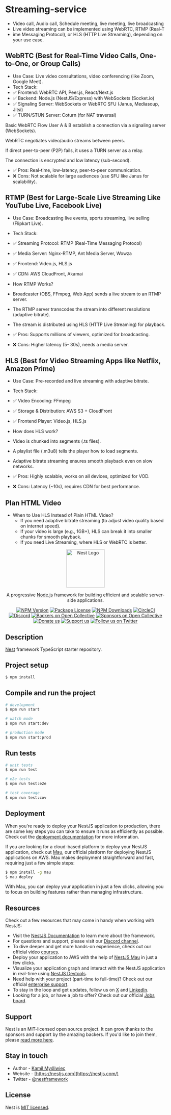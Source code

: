 # Streaming-service
- Video call, Audio call, Schedule meeting, live meeting, live broadcasting
- Live video streaming can be implemented using WebRTC, RTMP (Real-T
- ime Messaging Protocol), or HLS (HTTP Live Streaming), depending on your use case.

## WebRTC (Best for Real-Time Video Calls, One-to-One, or Group Calls)
- Use Case: Live video consultations, video conferencing (like Zoom, Google Meet).
- Tech Stack:
 - ✅ Frontend: WebRTC API, Peer.js, React/Next.js
 - ✅ Backend: Node.js (NestJS/Express) with WebSockets (Socket.io)
 - ✅ Signaling Server: WebSockets or WebRTC SFU (Janus, Mediasoup, Jitsi)
 - ✅ TURN/STUN Server: Coturn (for NAT traversal)

Basic WebRTC Flow
User A & B establish a connection via a signaling server (WebSockets).

WebRTC negotiates video/audio streams between peers.

If direct peer-to-peer (P2P) fails, it uses a TURN server as a relay.

The connection is encrypted and low latency (sub-second).

- ✅ Pros: Real-time, low-latency, peer-to-peer communication.
- ❌ Cons: Not scalable for large audiences (use SFU like Janus for scalability).

## RTMP (Best for Large-Scale Live Streaming Like YouTube Live, Facebook Live)
- Use Case: Broadcasting live events, sports streaming, live selling (Flipkart Live).
- Tech Stack:
 - ✅ Streaming Protocol: RTMP (Real-Time Messaging Protocol)
 - ✅ Media Server: Nginx-RTMP, Ant Media Server, Wowza
 - ✅ Frontend: Video.js, HLS.js
 - ✅ CDN: AWS CloudFront, Akamai

- How RTMP Works?
 - Broadcaster (OBS, FFmpeg, Web App) sends a live stream to an RTMP server.
 - The RTMP server transcodes the stream into different resolutions (adaptive bitrate).
 - The stream is distributed using HLS (HTTP Live Streaming) for playback.
- ✅ Pros: Supports millions of viewers, optimized for broadcasting.
- ❌ Cons: Higher latency (5- 30s), needs a media server.

## HLS (Best for Video Streaming Apps like Netflix, Amazon Prime)
- Use Case: Pre-recorded and live streaming with adaptive bitrate.
- Tech Stack:
 - ✅ Video Encoding: FFmpeg
 - ✅ Storage & Distribution: AWS S3 + CloudFront
 - ✅ Frontend Player: Video.js, HLS.js

- How does HLS work?
- Video is chunked into segments (.ts files).
- A playlist file (.m3u8) tells the player how to load segments.
- Adaptive bitrate streaming ensures smooth playback even on slow networks.

- ✅ Pros: Highly scalable, works on all devices, optimized for VOD.
 - ❌ Cons: Latency (~10s), requires CDN for best performance.

## Plan HTML Video
- When to Use HLS Instead of Plain HTML Video?
  - If you need adaptive bitrate streaming (to adjust video quality based on internet speed).
  - If your video is large (e.g., 1GB+), HLS can break it into smaller chunks for smooth playback.
  - If you need Live Streaming, where HLS or WebRTC is better.


<p align="center">
  <a href="http://nestjs.com/" target="blank"><img src="https://nestjs.com/img/logo-small.svg" width="120" alt="Nest Logo" /></a>
</p>

[circleci-image]: https://img.shields.io/circleci/build/github/nestjs/nest/master?token=abc123def456
[circleci-url]: https://circleci.com/gh/nestjs/nest

  <p align="center">A progressive <a href="http://nodejs.org" target="_blank">Node.js</a> framework for building efficient and scalable server-side applications.</p>
    <p align="center">
<a href="https://www.npmjs.com/~nestjscore" target="_blank"><img src="https://img.shields.io/npm/v/@nestjs/core.svg" alt="NPM Version" /></a>
<a href="https://www.npmjs.com/~nestjscore" target="_blank"><img src="https://img.shields.io/npm/l/@nestjs/core.svg" alt="Package License" /></a>
<a href="https://www.npmjs.com/~nestjscore" target="_blank"><img src="https://img.shields.io/npm/dm/@nestjs/common.svg" alt="NPM Downloads" /></a>
<a href="https://circleci.com/gh/nestjs/nest" target="_blank"><img src="https://img.shields.io/circleci/build/github/nestjs/nest/master" alt="CircleCI" /></a>
<a href="https://discord.gg/G7Qnnhy" target="_blank"><img src="https://img.shields.io/badge/discord-online-brightgreen.svg" alt="Discord"/></a>
<a href="https://opencollective.com/nest#backer" target="_blank"><img src="https://opencollective.com/nest/backers/badge.svg" alt="Backers on Open Collective" /></a>
<a href="https://opencollective.com/nest#sponsor" target="_blank"><img src="https://opencollective.com/nest/sponsors/badge.svg" alt="Sponsors on Open Collective" /></a>
  <a href="https://paypal.me/kamilmysliwiec" target="_blank"><img src="https://img.shields.io/badge/Donate-PayPal-ff3f59.svg" alt="Donate us"/></a>
    <a href="https://opencollective.com/nest#sponsor"  target="_blank"><img src="https://img.shields.io/badge/Support%20us-Open%20Collective-41B883.svg" alt="Support us"></a>
  <a href="https://twitter.com/nestframework" target="_blank"><img src="https://img.shields.io/twitter/follow/nestframework.svg?style=social&label=Follow" alt="Follow us on Twitter"></a>
</p>
  <!--[![Backers on Open Collective](https://opencollective.com/nest/backers/badge.svg)](https://opencollective.com/nest#backer)
  [![Sponsors on Open Collective](https://opencollective.com/nest/sponsors/badge.svg)](https://opencollective.com/nest#sponsor)-->

## Description

[Nest](https://github.com/nestjs/nest) framework TypeScript starter repository.

## Project setup

```bash
$ npm install
```

## Compile and run the project

```bash
# development
$ npm run start

# watch mode
$ npm run start:dev

# production mode
$ npm run start:prod
```

## Run tests

```bash
# unit tests
$ npm run test

# e2e tests
$ npm run test:e2e

# test coverage
$ npm run test:cov
```

## Deployment

When you're ready to deploy your NestJS application to production, there are some key steps you can take to ensure it runs as efficiently as possible. Check out the [deployment documentation](https://docs.nestjs.com/deployment) for more information.

If you are looking for a cloud-based platform to deploy your NestJS application, check out [Mau](https://mau.nestjs.com), our official platform for deploying NestJS applications on AWS. Mau makes deployment straightforward and fast, requiring just a few simple steps:

```bash
$ npm install -g mau
$ mau deploy
```

With Mau, you can deploy your application in just a few clicks, allowing you to focus on building features rather than managing infrastructure.

## Resources

Check out a few resources that may come in handy when working with NestJS:

- Visit the [NestJS Documentation](https://docs.nestjs.com) to learn more about the framework.
- For questions and support, please visit our [Discord channel](https://discord.gg/G7Qnnhy).
- To dive deeper and get more hands-on experience, check out our official video [courses](https://courses.nestjs.com/).
- Deploy your application to AWS with the help of [NestJS Mau](https://mau.nestjs.com) in just a few clicks.
- Visualize your application graph and interact with the NestJS application in real-time using [NestJS Devtools](https://devtools.nestjs.com).
- Need help with your project (part-time to full-time)? Check out our official [enterprise support](https://enterprise.nestjs.com).
- To stay in the loop and get updates, follow us on [X](https://x.com/nestframework) and [LinkedIn](https://linkedin.com/company/nestjs).
- Looking for a job, or have a job to offer? Check out our official [Jobs board](https://jobs.nestjs.com).

## Support

Nest is an MIT-licensed open source project. It can grow thanks to the sponsors and support by the amazing backers. If you'd like to join them, please [read more here](https://docs.nestjs.com/support).

## Stay in touch

- Author - [Kamil Myśliwiec](https://twitter.com/kammysliwiec)
- Website - [https://nestjs.com](https://nestjs.com/)
- Twitter - [@nestframework](https://twitter.com/nestframework)

## License

Nest is [MIT licensed](https://github.com/nestjs/nest/blob/master/LICENSE).
